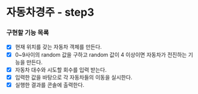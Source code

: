 # 자동차경주 - step3

### 구현할 기능 목록

- [x] 현재 위치를 갖는 자동차 객체를 만든다.
- [x] 0~9사이의 random 값을 구하고 random 값이 4 이상이면 자동차가 전진하는 기능을 만든다.
- [x] 자동차 대수와 시도할 회수를 입력 받는다.
- [x] 입력한 값을 바탕으로 각 자동차들의 이동을 실시한다.
- [x] 실행한 결과를 콘솔에 출력한다.